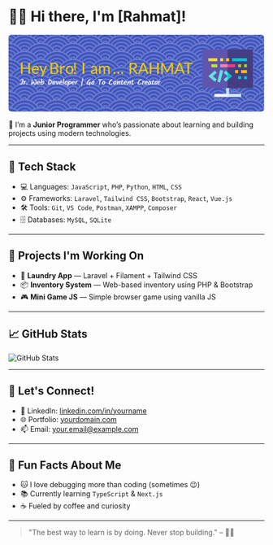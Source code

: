 # 👨‍💻 Hi there, I'm [Rahmat]!

![Rahmat](img/github-header-image.png)

🌱 I’m a **Junior Programmer** who’s passionate about learning and building projects using modern technologies.

---

## 🔧 Tech Stack

- 💻 Languages: `JavaScript`, `PHP`, `Python`, `HTML`, `CSS`
- ⚙️ Frameworks: `Laravel`, `Tailwind CSS`, `Bootstrap`, `React`, `Vue.js`
- 🛠️ Tools: `Git`, `VS Code`, `Postman`, `XAMPP`, `Composer`
- 🗄️ Databases: `MySQL`, `SQLite`

---

## 🚀 Projects I'm Working On

- 🧺 **Laundry App** — Laravel + Filament + Tailwind CSS
- 📦 **Inventory System** — Web-based inventory using PHP & Bootstrap
- 🎮 **Mini Game JS** — Simple browser game using vanilla JS

---

## 📈 GitHub Stats

![GitHub Stats](https://github-readme-stats.vercel.app/api?username=yourusername&show_icons=true&theme=radical)

---

## 🤝 Let's Connect!

- 💼 LinkedIn: [linkedin.com/in/yourname](https://linkedin.com/in/yourname)
- 🌐 Portfolio: [yourdomain.com](https://yourdomain.com)
- 📫 Email: your.email@example.com

---

## 🧠 Fun Facts About Me

- 🐱 I love debugging more than coding (sometimes 😉)
- 📚 Currently learning `TypeScript` & `Next.js`
- ☕ Fueled by coffee and curiosity

---

> "The best way to learn is by doing. Never stop building." – 🧑‍💻
